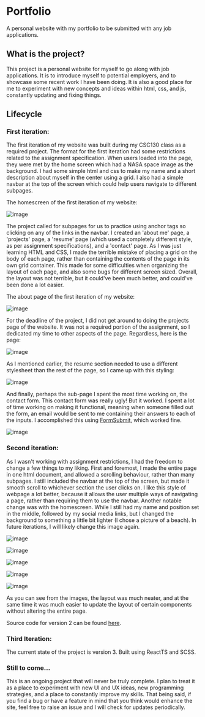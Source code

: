 # Portfolio

A personal website with my portfolio to be submitted with any job applications.

## What is the project?

This project is a personal website for myself to go along with job applications. It is to introduce myself to potential employers, and to showcase some recent work I have been doing. It is also a good place for me to experiment with new concepts and ideas within html, css, and js, constantly updating and fixing things.

## Lifecycle

### First iteration:

The first iteration of my website was built during my CSC130 class as a required project. The format for the first iteration had some restrictions related to the assignment specification. When users loaded into the page, they were met by the home screen which had a NASA space image as the background. I had some simple html and css to make my name and a short description about myself in the center using a grid. I also had a simple navbar at the top of the screen which could help users navigate to different subpages.

The homescreen of the first iteration of my website:

![image](https://user-images.githubusercontent.com/65568579/158476508-d4ded6d0-1e54-4cc6-a22e-bb3e8d8732ba.png)

The project called for subpages for us to practice using anchor tags so clicking on any of the links in the navbar. I created an 'about me' page, a 'projects' page, a 'resume' page (which used a completely different style, as per assignment specifications), and a 'contact' page. As I was just learning HTML and CSS, I made the terrible mistake of placing a grid on the body of each page, rather than containing the contents of the page in its own grid container. This made for some difficulties when organizing the layout of each page, and also some bugs for different screen sized. Overall, the layout was not terrible, but it could've been much better, and could've been done a lot easier.

The about page of the first iteration of my website:

![image](https://user-images.githubusercontent.com/65568579/158477396-3acab76f-5eee-466f-8c9e-088b53068b7a.png)

For the deadline of the project, I did not get around to doing the projects page of the website. It was not a required portion of the assignment, so I dedicated my time to other aspects of the page. Regardless, here is the page:

![image](https://user-images.githubusercontent.com/65568579/158477562-b73bfe37-e4ff-4600-8cc2-a01c5463354b.png)

As I mentioned earlier, the resume section needed to use a different stylesheet than the rest of the page, so I came up with this styling:

![image](https://user-images.githubusercontent.com/65568579/158477664-bc696b8d-de2f-4cee-956d-9225fd13561b.png)

And finally, perhaps the sub-page I spent the most time working on, the contact form. This contact form was really ugly! But it worked. I spent a lot of time working on making it functional, meaning when someone filled out the form, an email would be sent to me containing their answers to each of the inputs. I accomplished this using <a href="https://formsubmit.co">FormSubmit</a>, which worked fine.

![image](https://user-images.githubusercontent.com/65568579/158478085-c4f6c700-a3f0-45bc-a291-d821139fb9aa.png)

### Second iteration:

As I wasn't working with assignment restrictions, I had the freedom to change a few things to my liking. First and foremost, I made the entire page in one html document, and allowed a scrolling behaviour, rather than many subpages. I still included the navbar at the top of the screen, but made it smooth scroll to whichever section the user clicks on. I like this style of webpage a lot better, because it allows the user multiple ways of navigating a page, rather than requiring them to use the navbar. Another notable change was with the homescreen. While I still had my name and position set in the middle, followed by my social media links, but I changed the background to something a little bit lighter (I chose a picture of a beach). In future iterations, I will likely change this image again.

![image](https://user-images.githubusercontent.com/65568579/158486882-aaaaeaad-b233-46ab-9db2-8213c2cc6d43.png)

![image](https://user-images.githubusercontent.com/65568579/158486943-5d8f2a31-c234-49c3-9f57-a556f31418b4.png)

![image](https://user-images.githubusercontent.com/65568579/158486993-4db81a61-9d4c-4022-a6c4-857c0ecc1a96.png)

![image](https://user-images.githubusercontent.com/65568579/158487051-acad387e-7707-4da4-81d6-414abb76622b.png)

![image](https://user-images.githubusercontent.com/65568579/158487083-a9dc0e12-53e7-4350-9277-84014885b830.png)

As you can see from the images, the layout was much neater, and at the same time it was much easier to update the layout of certain components without altering the entire page.

Source code for version 2 can be found <a href='https://github.com/gawlster/portfolio-old' target='_blank'>here</a>.

### Third Iteration:

The current state of the project is version 3. Built using ReactTS and SCSS.

### Still to come...

This is an ongoing project that will never be truly complete. I plan to treat it as a place to experiment with new UI and UX ideas, new programming strategies, and a place to constantly improve my skills. That being said, if you find a bug or have a feature in mind that you think would enhance the site, feel free to raise an issue and I will check for updates periodically.
